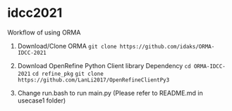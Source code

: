 # idcc2021

Workflow of using ORMA

1. Download/Clone ORMA 
   `git clone https://github.com/idaks/ORMA-IDCC-2021`

2. Download OpenRefine Python Client library Dependency
 `cd ORMA-IDCC-2021`
 `cd refine_pkg`
 `git clone https://github.com/LanLi2017/OpenRefineClientPy3`

3. Change run.bash to run main.py (Please refer to README.md in usecase1 folder)